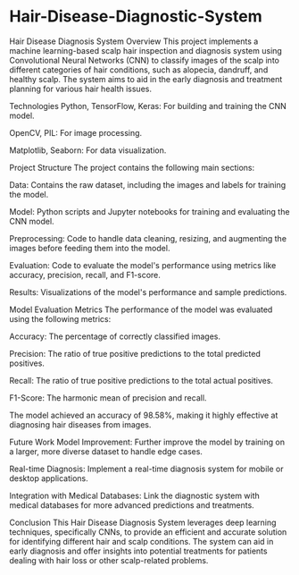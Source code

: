 # Hair-Disease-Diagnostic-System
Hair Disease Diagnosis System
Overview
This project implements a machine learning-based scalp hair inspection and diagnosis system using Convolutional Neural Networks (CNN) to classify images of the scalp into different categories of hair conditions, such as alopecia, dandruff, and healthy scalp. The system aims to aid in the early diagnosis and treatment planning for various hair health issues.

Technologies
Python, TensorFlow, Keras: For building and training the CNN model.

OpenCV, PIL: For image processing.

Matplotlib, Seaborn: For data visualization.


Project Structure
The project  contains the following main sections:

Data: Contains the raw dataset, including the images and labels for training the model.

Model: Python scripts and Jupyter notebooks for training and evaluating the CNN model.

Preprocessing: Code to handle data cleaning, resizing, and augmenting the images before feeding them into the model.

Evaluation: Code to evaluate the model's performance using metrics like accuracy, precision, recall, and F1-score.

Results: Visualizations of the model's performance and sample predictions.

Model Evaluation Metrics
The performance of the model was evaluated using the following metrics:

Accuracy: The percentage of correctly classified images.

Precision: The ratio of true positive predictions to the total predicted positives.

Recall: The ratio of true positive predictions to the total actual positives.

F1-Score: The harmonic mean of precision and recall.

The model achieved an accuracy of 98.58%, making it highly effective at diagnosing hair diseases from images.

Future Work
Model Improvement: Further improve the model by training on a larger, more diverse dataset to handle edge cases.

Real-time Diagnosis: Implement a real-time diagnosis system for mobile or desktop applications.

Integration with Medical Databases: Link the diagnostic system with medical databases for more advanced predictions and treatments.

Conclusion
This Hair Disease Diagnosis System leverages deep learning techniques, specifically CNNs, to provide an efficient and accurate solution for identifying different hair and scalp conditions. The system can aid in early diagnosis and offer insights into potential treatments for patients dealing with hair loss or other scalp-related problems.
